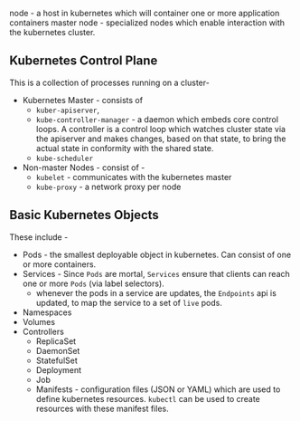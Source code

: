node - a host in kubernetes which will container one or more application containers
master node - specialized nodes which enable interaction with the kubernetes cluster.

## Kubernetes Control Plane
This is a collection of processes running on a cluster-
* Kubernetes Master - consists of 
  * `kuber-apiserver`, 
  * `kube-controller-manager` - a daemon which embeds core control loops. A controller is a control loop which watches cluster state via the apiserver and makes changes, based on that state, to bring the actual state in conformity with the shared state.
  * `kube-scheduler`
* Non-master Nodes - consist of - 
  * `kubelet` - communicates with the kubernetes master
  * `kube-proxy` - a network proxy per node
  
## Basic Kubernetes Objects
These include -
* Pods - the smallest deployable object in kubernetes. Can consist of one or more containers.
* Services - Since `Pods` are mortal, `Services` ensure that clients can reach one or more `Pods` (via label selectors). 
  * whenever the pods in a service are updates, the `Endpoints` api is updated, to map the service to a set of `live` pods.
* Namespaces
* Volumes
* Controllers
  * ReplicaSet
  * DaemonSet
  * StatefulSet
  * Deployment
  * Job
  * Manifests - configuration files (JSON or YAML) which are used to define kubernetes resources. `kubectl` can be used to create resources with these manifest files.
  
